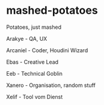 # mashed-potatoes

Potatoes, just mashed

<p> Arakye - QA, UX </p>
<p> Arcaniel - Coder, Houdini Wizard </p>
<p> Ebas - Creative Lead </p>
<p> Eeb - Technical Goblin </p>
<p> Xanero - Organisation, random stuff </p>
<p> Xelif - Tool vom Dienst </p>
